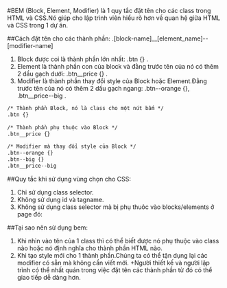 
#BEM (Block, Element, Modifier) là 1 quy tắc đặt tên cho các class trong HTML và CSS.Nó giúp cho lập trình viên hiểu rõ hơn về quan hệ giữa HTML và CSS trong 1 dự án.

##Cách đặt tên cho các thành phần: .[block-name]__[element_name]--[modifier-name]
	
 1. Block được coi là thành phần lớn nhất: .btn {} .
 2. Element là thành phần con của block và đằng trước tên của nó có thêm 2 dầu gạch dưới: .btn__price {} .
 3. Modifier là thành phần thay đổi style của Block hoặc Element.Đằng trước tên của nó có thêm 2 dấu gạch ngang: .btn--orange {}, .btn__price--big .

````html
/* Thành phần Block, nó là class cho một nút bấm */
.btn {}
 
/* Thành phần phụ thuộc vào Block */ 
.btn__price {}
 
/* Modifier mà thay đổi style của Block */
.btn--orange {} 
.btn--big {}
.btn__price--big
````


##Quy tắc khi sử dụng vùng chọn cho CSS:

1. Chỉ sử dụng class selector.
2. Không sử dụng id và tagname.
3. Không sử dụng class selector mà bị phụ thuôc vào blocks/elements ở page đó: 


##Tại sao nên sử dụng bem:

1. Khi nhìn vào tên của 1 class thì có thể biết được nó phụ thuộc vào class nào hoặc nó định nghĩa cho thành phần HTML nào.
2. Khi tạo style mới cho 1 thành phần.Chúng ta có thể tận dụng lại các modifier có sẵn mà không cần viết mới.
   +Người thiết kế và người lập trình có thể nhất quán trong việc đặt tên các thành phần từ đó có thể giao tiếp dễ dàng hơn.

